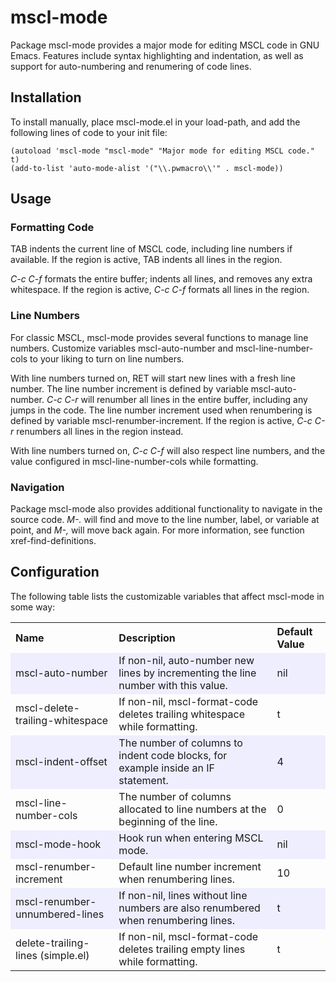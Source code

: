 # mscl-mode

Package mscl-mode provides a major mode for editing MSCL code in GNU Emacs.
Features include syntax highlighting and indentation, as well as support for
auto-numbering and renumering of code lines.


## Installation

To install manually, place mscl-mode.el in your load-path, and add the
following lines of code to your init file:

```elisp
(autoload 'mscl-mode "mscl-mode" "Major mode for editing MSCL code." t)
(add-to-list 'auto-mode-alist '("\\.pwmacro\\'" . mscl-mode))
```


## Usage


### Formatting Code

TAB indents the current line of MSCL code, including line numbers if available.
If the region is active, TAB indents all lines in the region.

_C-c C-f_ formats the entire buffer; indents all lines, and removes any extra
whitespace. If the region is active, _C-c C-f_ formats all lines in the region.


### Line Numbers

For classic MSCL, mscl-mode provides several functions to manage line numbers.
Customize variables mscl-auto-number and mscl-line-number-cols to your liking
to turn on line numbers.

With line numbers turned on, RET will start new lines with a fresh line number.
The line number increment is defined by variable mscl-auto-number. _C-c C-r_
will renumber all lines in the entire buffer, including any jumps in the code.
The line number increment used when renumbering is defined by variable
mscl-renumber-increment. If the region is active, _C-c C-r_ renumbers all lines
in the region instead.

With line numbers turned on, _C-c C-f_ will also respect line numbers, and the
value configured in mscl-line-number-cols while formatting.


### Navigation

Package mscl-mode also provides additional functionality to navigate in the
source code. _M-._ will find and move to the line number, label, or variable at
point, and _M-,_ will move back again. For more information, see function
xref-find-definitions.


## Configuration

The following table lists the customizable variables that affect mscl-mode
in some way:

<table>
  <tr>
    <th align="left">Name</th>
    <th align="left">Description</th>
    <th align="left">Default Value</th>
  </tr>
  <tr bgcolor="#EEEEFF">
    <td>mscl-auto-number</td>
    <td>If non-nil, auto-number new lines by incrementing the line number with this value.</td>
    <td>nil</td>
  </tr>
  <tr>
    <td>mscl-delete-trailing-whitespace</td>
    <td>If non-nil, mscl-format-code deletes trailing whitespace while formatting.</td>
    <td>t</td>
  </tr>
  <tr bgcolor="#EEEEFF">
    <td>mscl-indent-offset</td>
    <td>The number of columns to indent code blocks, for example inside an IF statement.</td>
    <td>4</td>
  </tr>
  <tr>
    <td>mscl-line-number-cols</td>
    <td>The number of columns allocated to line numbers at the beginning of the line.</td>
    <td>0</td>
  </tr>
  <tr bgcolor="#EEEEFF">
    <td>mscl-mode-hook</td>
    <td>Hook run when entering MSCL mode.</td>
    <td>nil</td>
  </tr>
  <tr>
    <td>mscl-renumber-increment</td>
    <td>Default line number increment when renumbering lines.</td>
    <td>10</td>
  </tr>
  <tr bgcolor="#EEEEFF">
    <td>mscl-renumber-unnumbered-lines</td>
    <td>If non-nil, lines without line numbers are also renumbered when renumbering lines.</td>
    <td>t</td>
  </tr>
  <tr>
    <td>delete-trailing-lines (simple.el)</td>
    <td>If non-nil, mscl-format-code deletes trailing empty lines while formatting.</td>
    <td>t</td>
  </tr>
</table>



